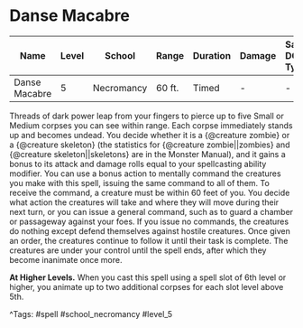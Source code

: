 # Danse Macabre

| Name | Level | School | Range | Duration | Damage | Save DC & Type |
|------|-------|--------|-------|----------|--------|----------------|
| Danse Macabre | 5 | Necromancy | 60 ft. | Timed | - | - |

Threads of dark power leap from your fingers to pierce up to five Small or Medium corpses you can see within range. Each corpse immediately stands up and becomes undead. You decide whether it is a {@creature zombie} or a {@creature skeleton} (the statistics for {@creature zombie||zombies} and {@creature skeleton||skeletons} are in the Monster Manual), and it gains a bonus to its attack and damage rolls equal to your spellcasting ability modifier. You can use a bonus action to mentally command the creatures you make with this spell, issuing the same command to all of them. To receive the command, a creature must be within 60 feet of you. You decide what action the creatures will take and where they will move during their next turn, or you can issue a general command, such as to guard a chamber or passageway against your foes. If you issue no commands, the creatures do nothing except defend themselves against hostile creatures. Once given an order, the creatures continue to follow it until their task is complete. The creatures are under your control until the spell ends, after which they become inanimate once more.

**At Higher Levels.** When you cast this spell using a spell slot of 6th level or higher, you animate up to two additional corpses for each slot level above 5th.

^Tags: #spell #school_necromancy #level_5